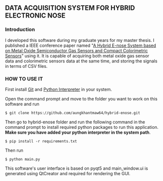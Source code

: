 ## DATA ACQUISITION SYSTEM FOR HYBRID ELECTRONIC NOSE

### Introduction
I developed this software during my graduate years for my master thesis. 
I published a IEEE conference paper named "[A Hybrid E-nose System based on Metal Oxide Semiconductor Gas Sensors and Compact Colorimetric Sensors](https://ieeexplore.ieee.org/abstract/document/9495905)" using it. 
It is capable of acquiring both metal oxide gas sensor data and colorimetric sensors data at the same time, and storing the signals in terms of CSV files.

### HOW TO USE IT
First install [Git](https://git-scm.com/) and [Python Interpreter](https://www.python.org/) in your system.

Open the command prompt and move to the folder you want to work on this software and run
```
$ git clone https://github.com/aungkhantmaw64/hybrid-enose.git
```
Then go to hybrid-enose folder and run the following command in the command prompt to install required python packages to run this application. 
**Make sure you have added your python interpreter in the system path**.
```
$ pip install -r requirements.txt
```
Then run 
```
$ python main.py
```

This software's user interface is based on pyqt5 and main_window.ui is generated using QtCreator and required for rendering the GUI.
